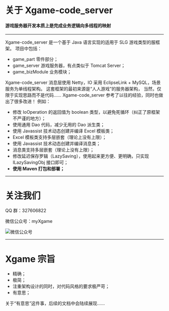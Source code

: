 关于 Xgame-code_server
====
#### 游戏服务器开发本质上是完成业务逻辑向多线程的映射
----

Xgame-code_server 是一个基于 Java 语言实现的适用于 SLG 游戏类型的服框架。
项目中包括：
- game_part 零件部分；
- game_server 游戏服务器，有点类似于 Tomcat Server；
- game_bizModule 业务模块；

Xgame-code_server 消息层使用 Netty，IO 采用 EclipseLink + MySQL，场景服务为单线程架构。
这套框架的最初来源是“人人游戏”的服务器架构，
当然，仅限于实现思路而不是代码……
Xgame-code_server 参考了以往的经验，同时也做出了很多改进！
例如：

- 修改 IoOperation 的返回值为 boolean 类型，以避免死循环（纠正了原框架不严谨的地方）；
- 使用通用 Dao 代码，减少无用的 Dao 派生类；
- 使用 Javassist 技术动态创建并编译 Excel 模板类；
- Excel 模板类支持多层嵌套（理论上没有上限）；
- 使用 Javassist 技术动态创建并编译消息类；
- 消息类支持多层嵌套（理论上没有上限）；
- 修改延迟保存罗辑（LazySaving），使用起来更方便、更明确，只实现 ILazySavingObj 接口即可；
- **使用 Maven 打包和部署；**

----

# 关注我们

QQ 群：327606822

微信公众号：myXgame

![微信公众号](WeiXinGongZhongHao.jpg "myXgame")

----

# Xgame 宗旨

- 精确；
- 极简；
- 注重架构设计的同时，对代码风格的要求极严苛；
- 有意思；

关于“有意思”这件事，后续的文档中会陆续展现……
